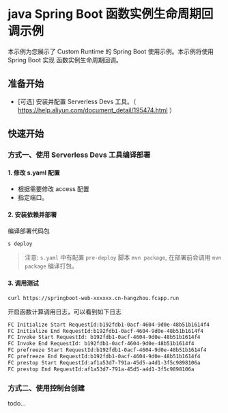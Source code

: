 # java Spring Boot 函数实例生命周期回调示例

本示例为您展示了 Custom Runtime 的 Spring Boot 使用示例。本示例将使用 Spring Boot 实现 函数实例生命周期回调。


## 准备开始

- [可选] 安装并配置 Serverless Devs 工具。（ https://help.aliyun.com/document_detail/195474.html ）

## 快速开始
### 方式一、使用 Serverless Devs 工具编译部署

#### 1. 修改 s.yaml 配置
- 根据需要修改 access 配置
- 指定端口。

#### 2. 安装依赖并部署

编译部署代码包
```shell
s deploy
```
> 注意: `s.yaml` 中有配置 `pre-deploy` 脚本 `mvn package`, 在部署前会调用 `mvn package` 编译打包。

#### 3. 调用测试

```shell
curl https://springboot-web-xxxxxx.cn-hangzhou.fcapp.run
```
开启函数计算调用日志，可以看到如下日志

```bash
FC Initialize Start RequestId:b192fdb1-0acf-4604-9d0e-48b51b1614f4
FC Initialize End RequestId:b192fdb1-0acf-4604-9d0e-48b51b1614f4
FC Invoke Start RequestId: b192fdb1-0acf-4604-9d0e-48b51b1614f4
FC Invoke End RequestId: b192fdb1-0acf-4604-9d0e-48b51b1614f4
FC prefreeze Start RequestId:b192fdb1-0acf-4604-9d0e-48b51b1614f4
FC prefreeze End RequestId:b192fdb1-0acf-4604-9d0e-48b51b1614f4
FC prestop Start RequestId:af1a53d7-791a-45d5-a4d1-3f5c9898106a
FC prestop End RequestId:af1a53d7-791a-45d5-a4d1-3f5c9898106a
```

### 方式二、使用控制台创建
todo...



